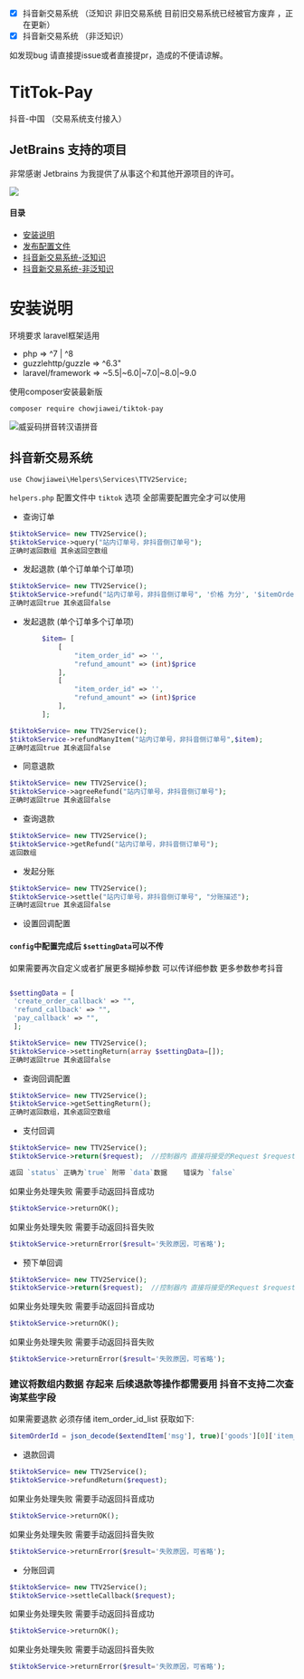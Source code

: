 * [x] 抖音新交易系统 （泛知识 非旧交易系统 目前旧交易系统已经被官方废弃 ，正在更新）
* [x] 抖音新交易系统 （非泛知识）

如发现bug  请直接提issue或者直接提pr，造成的不便请谅解。

  
# TitTok-Pay

抖音-中国 （交易系统支付接入）


## JetBrains 支持的项目

非常感谢 Jetbrains 为我提供了从事这个和其他开源项目的许可。

[![](https://resources.jetbrains.com/storage/products/company/brand/logos/jb_beam.svg)](https://www.jetbrains.com/?from=https://github.com/overtrue)



#### 目录

- [安装说明](#composer)
- [发布配置文件](#config)
- [抖音新交易系统-泛知识](#tiktokPayA)
- [抖音新交易系统-非泛知识](#tiktokPayB)

<a name="composer"></a>
# 安装说明

环境要求   laravel框架适用

- php => ^7 | ^8
- guzzlehttp/guzzle => ^6.3"
- laravel/framework => ~5.5|~6.0|~7.0|~8.0|~9.0

使用composer安装最新版 

`composer require chowjiawei/tiktok-pay`


![威妥码拼音转汉语拼音](https://cdn.learnku.com/uploads/images/202108/12/61195/C9RmfgpHpN.png!large)

<a name="tiktokPay"></a>
## 抖音新交易系统
```use Chowjiawei\Helpers\Services\TTV2Service;```

`helpers.php` 配置文件中 `tiktok` 选项 全部需要配置完全才可以使用

- 查询订单

```php
$tiktokService= new TTV2Service();
$tiktokService->query("站内订单号，非抖音侧订单号");
正确时返回数组 其余返回空数组
```

- 发起退款 (单个订单单个订单项)

```php
$tiktokService= new TTV2Service();
$tiktokService->refund("站内订单号，非抖音侧订单号", '价格 为分', '$itemOrderId');
正确时返回true 其余返回false
```

- 发起退款 (单个订单多个订单项)

```php
        $item= [
            [
                "item_order_id" => '',
                "refund_amount" => (int)$price
            ],
            [
                "item_order_id" => '',
                "refund_amount" => (int)$price
            ],
        ];

$tiktokService= new TTV2Service();
$tiktokService->refundManyItem("站内订单号，非抖音侧订单号",$item);
正确时返回true 其余返回false
```
- 同意退款

```php
$tiktokService= new TTV2Service();
$tiktokService->agreeRefund("站内订单号，非抖音侧订单号");
正确时返回true 其余返回false
```

- 查询退款

```php
$tiktokService= new TTV2Service();
$tiktokService->getRefund("站内订单号，非抖音侧订单号");
返回数组
```

- 发起分账

```php
$tiktokService= new TTV2Service();
$tiktokService->settle("站内订单号，非抖音侧订单号", "分账描述");
正确时返回true 其余返回false
```

- 设置回调配置

#### `config`中配置完成后 `$settingData`可以不传
如果需要再次自定义或者扩展更多糊掉参数  可以传详细参数  更多参数参考抖音
```php

$settingData = [
 'create_order_callback' => "", 
 'refund_callback' => "",
 'pay_callback' => "",
 ];

$tiktokService= new TTV2Service();
$tiktokService->settingReturn(array $settingData=[]);
正确时返回true 其余返回false
```

- 查询回调配置

```php
$tiktokService= new TTV2Service();
$tiktokService->getSettingReturn();
正确时返回数组，其余返回空数组
```

- 支付回调

```php
$tiktokService= new TTV2Service();
$tiktokService->return($request);  //控制器内 直接将接受的Request $request 传入return方法，即可自动验签，并返回接收参数

返回 `status` 正确为`true` 附带 `data`数据    错误为 `false`
```

如果业务处理失败 需要手动返回抖音成功

```php
$tiktokService->returnOK(); 
```

如果业务处理失败 需要手动返回抖音失败

```php
$tiktokService->returnError($result='失败原因，可省略'); 
```

- 预下单回调

```php
$tiktokService= new TTV2Service();
$tiktokService->return($request);  //控制器内 直接将接受的Request $request 传入return方法，即可自动验签，并返回接收参数
```

如果业务处理失败 需要手动返回抖音成功
```php
$tiktokService->returnOK(); 
```
如果业务处理失败 需要手动返回抖音失败
```php
$tiktokService->returnError($result='失败原因，可省略'); 
```

### 建议将数组内数据  存起来 后续退款等操作都需要用 抖音不支持二次查询某些字段
如果需要退款  必须存储 item_order_id_list  获取如下:
```php
$itemOrderId = json_decode($extendItem['msg'], true)['goods'][0]['item_order_id_list'][0];
```

- 退款回调

```php
$tiktokService= new TTV2Service();
$tiktokService->refundReturn($request); 
```

如果业务处理失败 需要手动返回抖音成功
```php
$tiktokService->returnOK(); 
```
如果业务处理失败 需要手动返回抖音失败
```php
$tiktokService->returnError($result='失败原因，可省略'); 
```

- 分账回调

```php
$tiktokService= new TTV2Service();
$tiktokService->settleCallback($request); 
```

如果业务处理失败 需要手动返回抖音成功
```php
$tiktokService->returnOK(); 
```
如果业务处理失败 需要手动返回抖音失败
```php
$tiktokService->returnError($result='失败原因，可省略'); 
```